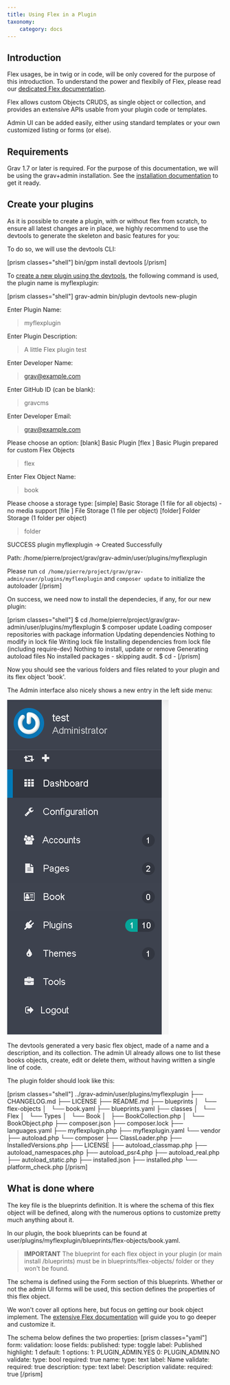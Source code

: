 ```yaml
---
title: Using Flex in a Plugin
taxonomy:
    category: docs
---
```


## Introduction

Flex usages, be in twig or in code, will be only covered for the purpose of this introduction. To understand the power and flexibily of Flex, please read our [dedicated Flex documentation](/advanced/flex).

Flex allows custom Objects CRUDS, as single object or collection, and provides an extensive APIs usable from your plugin code or templates.

Admin UI can be added easily, either using standard templates or your own customized listing or forms (or else).

## Requirements

Grav 1.7 or later is required. For the purpose of this documentation, we will be using the grav+admin installation. See the [installation documentation](/basics/installation) to get it ready.

## Create your plugins

As it is possible to create a plugin, with or without flex from scratch, to ensure all latest changes are in place, we highly recommend to use the devtools to generate the skeleton and basic features for you:

To do so, we will use the devtools CLI:

[prism classes="shell"]
bin/gpm install devtools
[/prism]

To [create a new plugin using the devtools](/plugins/plugin-tutorial), the following command is used, the plugin name is myflexplugin:

[prism classes="shell"]
 grav-admin bin/plugin devtools new-plugin

 Enter Plugin Name:
 > myflexplugin

 Enter Plugin Description:
 > A little Flex plugin test

 Enter Developer Name:
 > grav@example.com

 Enter GitHub ID (can be blank):
 > gravcms

 Enter Developer Email:
 > grav@example.com

 Please choose an option:
  [blank] Basic Plugin
  [flex ] Basic Plugin prepared for custom Flex Objects
 > flex

 Enter Flex Object Name:
 > book

 Please choose a storage type:
  [simple] Basic Storage (1 file for all objects) - no media support
  [file  ] File Storage (1 file per object)
  [folder] Folder Storage (1 folder per object)
 > folder


SUCCESS plugin myflexplugin -> Created Successfully

Path: /home/pierre/project/grav/grav-admin/user/plugins/myflexplugin

Please run `cd /home/pierre/project/grav/grav-admin/user/plugins/myflexplugin` and `composer update` to initialize the autoloader
[/prism]

On success, we need now to install the dependecies, if any, for our new plugin:


[prism classes="shell"]
$ cd /home/pierre/project/grav/grav-admin/user/plugins/myflexplugin
$ composer update
Loading composer repositories with package information
Updating dependencies
Nothing to modify in lock file
Writing lock file
Installing dependencies from lock file (including require-dev)
Nothing to install, update or remove
Generating autoload files
No installed packages - skipping audit.
$ cd -
[/prism]

Now you should see the various folders and files related to your plugin and its flex object 'book'.

The Admin interface also nicely shows a new entry in the left side menu:

![Admin book flex menu entry](admin_menu_book.png)

The devtools generated a very basic flex object, made of a name and a description, and its collection. The admin UI already allows one to list these books objects, create, edit or delete them, without having written a single line of code.

The plugin folder should look like this:

[prism classes="shell"]
../grav-admin/user/plugins/myflexplugin
├── CHANGELOG.md
├── LICENSE
├── README.md
├── blueprints
│   └── flex-objects
│       └── book.yaml
├── blueprints.yaml
├── classes
│   └── Flex
│       └── Types
│           └── Book
│               ├── BookCollection.php
│               └── BookObject.php
├── composer.json
├── composer.lock
├── languages.yaml
├── myflexplugin.php
├── myflexplugin.yaml
└── vendor
    ├── autoload.php
    └── composer
        ├── ClassLoader.php
        ├── InstalledVersions.php
        ├── LICENSE
        ├── autoload_classmap.php
        ├── autoload_namespaces.php
        ├── autoload_psr4.php
        ├── autoload_real.php
        ├── autoload_static.php
        ├── installed.json
        ├── installed.php
        └── platform_check.php
[/prism]


## What is done where

The key file is the blueprints definition. It is where the schema of this flex object will be defined, along with the numerous options to customize pretty much anything about it.

In our plugin, the book blueprints can be found at user/plugins/myflexplugin/blueprints/flex-objects/book.yaml.

> **IMPORTANT** The blueprint for each flex object in your plugin (or main install /blueprints) must be in  blueprints/flex-objects/ folder or they won't be found.

The schema is defined using the Form section of this blueprints. Whether or not the admin UI forms will be used, this section defines the properties of this flex object.

We won't cover all options here, but focus on getting our book object implement. The [extensive Flex documentation](/advanced/flex) will guide you to go deeper and customize it.

The schema below defines the two properties:
[prism classes="yaml"]
form:
    validation: loose
    fields:
        published:
            type: toggle
            label: Published
            highlight: 1
            default: 1
            options:
                1: PLUGIN_ADMIN.YES
                0: PLUGIN_ADMIN.NO
            validate:
                type: bool
                required: true
        name:
            type: text
            label: Name
            validate:
                required: true
        description:
            type: text
            label: Description
            validate:
                required: true
[/prism]